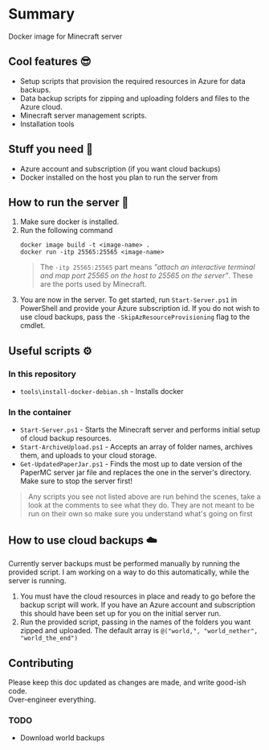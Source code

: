 # Summary

Docker image for Minecraft server

## Cool features 😎
* Setup scripts that provision the required resources in Azure for data backups.
* Data backup scripts for zipping and uploading folders and files to the Azure cloud.
* Minecraft server management scripts.
* Installation tools
  
## Stuff you need 📃
* Azure account and subscription (if you want cloud backups)
* Docker installed on the host you plan to run the server from

## How to run the server 🤔
1. Make sure docker is installed.
2. Run the following command
    ```pwsh
    docker image build -t <image-name> .
    docker run -itp 25565:25565 <image-name>
    ```
    > The `-itp 25565:25565` part means *"attach an interactive terminal and map port 25565 on the host to 25565 on the server"*. These are the ports used by Minecraft.
3. You are now in the server. To get started, run `Start-Server.ps1` in PowerShell and provide your Azure subscription id. If you do not wish to use cloud backups, pass the `-SkipAzResourceProvisioning` flag to the cmdlet.

## Useful scripts ⚙️
### In this repository
* `tools\install-docker-debian.sh` - Installs docker
### In the container
* `Start-Server.ps1` - Starts the Minecraft server and performs initial setup of cloud backup resources.
* `Start-ArchiveUpload.ps1` - Accepts an array of folder names, archives them, and uploads to your cloud storage.
* `Get-UpdatedPaperJar.ps1` - Finds the most up to date version of the PaperMC server jar file and replaces the one in the server's directory. Make sure to stop the server first!
> Any scripts you see not listed above are run behind the scenes, take a look at the comments to see what they do. They are not meant to be run on their own so make sure you understand what's going on first

## How to use cloud backups ☁️
Currently server backups must be performed manually by running the provided script. I am working on a way to do this automatically, while the server is running.

1. You must have the cloud resources in place and ready to go before the backup script will work. If you have an Azure account and subscription this should have been set up for you on the initial server run.
2. Run the provided script, passing in the names of the folders you want zipped and uploaded. The default array is `@("world,", "world_nether", "world_the_end")`

## Contributing
Please keep this doc updated as changes are made, and write good-ish code.  
Over-engineer everything.
### TODO
* Download world backups